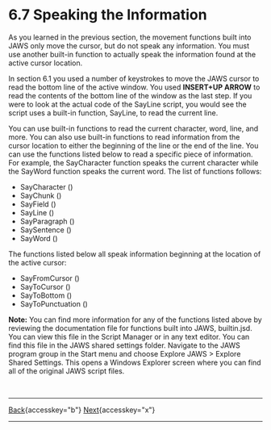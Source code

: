 # 6.7 Speaking the Information

As you learned in the previous section, the movement functions built
into JAWS only move the cursor, but do not speak any information. You
must use another built-in function to actually speak the information
found at the active cursor location.

In section 6.1 you used a number of keystrokes to move the JAWS cursor
to read the bottom line of the active window. You used **INSERT+UP
ARROW** to read the contents of the bottom line of the window as the
last step. If you were to look at the actual code of the SayLine script,
you would see the script uses a built-in function, SayLine, to read the
current line.

You can use built-in functions to read the current character, word,
line, and more. You can also use built-in functions to read information
from the cursor location to either the beginning of the line or the end
of the line. You can use the functions listed below to read a specific
piece of information. For example, the SayCharacter function speaks the
current character while the SayWord function speaks the current word.
The list of functions follows:

- SayCharacter ()
- SayChunk ()
- SayField ()
- SayLine ()
- SayParagraph ()
- SaySentence ()
- SayWord ()

The functions listed below all speak information beginning at the
location of the active cursor:

- SayFromCursor ()
- SayToCursor ()
- SayToBottom ()
- SayToPunctuation ()

**Note:** You can find more information for any of the functions listed
above by reviewing the documentation file for functions built into JAWS,
builtin.jsd. You can view this file in the Script Manager or in any text
editor. You can find this file in the JAWS shared settings folder.
Navigate to the JAWS program group in the Start menu and choose Explore
JAWS \> Explore Shared Settings. This opens a Windows Explorer screen
where you can find all of the original JAWS script files.

 

  ---------------------------------------------------------- -- --------------------------------------------------
  [Back](javascript:window.history.go(-1);){accesskey="b"}      [Next](06-8_ChapterExercises.htm){accesskey="x"}
  ---------------------------------------------------------- -- --------------------------------------------------
